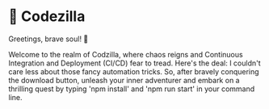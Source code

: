 # 🦖 Codezilla

Greetings, brave soul! 🎉

Welcome to the realm of Codzilla, where chaos reigns and Continuous Integration and Deployment (CI/CD) fear to tread. Here's the deal: I couldn't care less about those fancy automation tricks. So, after bravely conquering the download button, unleash your inner adventurer and embark on a thrilling quest by typing 'npm install' and 'npm run start' in your command line.
